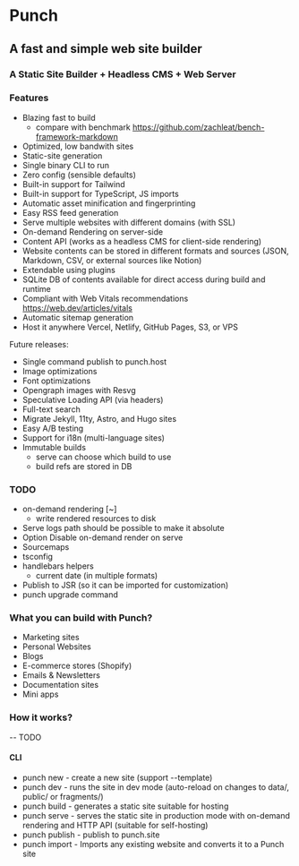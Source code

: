 # Punch

## A fast and simple web site builder

### A Static Site Builder + Headless CMS + Web Server

### Features

* Blazing fast to build
  - compare with benchmark https://github.com/zachleat/bench-framework-markdown
* Optimized, low bandwith sites
* Static-site generation
* Single binary CLI to run
* Zero config (sensible defaults)
* Built-in support for Tailwind
* Built-in support for TypeScript, JS imports
* Automatic asset minification and fingerprinting
* Easy RSS feed generation
* Serve multiple websites with different domains (with SSL)
* On-demand Rendering on server-side
* Content API (works as a headless CMS for client-side rendering)
* Website contents can be stored in different formats and sources (JSON, Markdown, CSV, or external sources like Notion)
* Extendable using plugins
* SQLite DB of contents available for direct access during build and runtime
* Compliant with Web Vitals recommendations https://web.dev/articles/vitals
* Automatic sitemap generation
* Host it anywhere Vercel, Netlify, GitHub Pages, S3, or VPS

Future releases:
* Single command publish to punch.host
* Image optimizations
* Font optimizations
* Opengraph images with Resvg
* Speculative Loading API (via headers)
* Full-text search
* Migrate Jekyll, 11ty, Astro, and Hugo sites
* Easy A/B testing
* Support for i18n (multi-language sites)
* Immutable builds
  - serve can choose which build to use
  - build refs are stored in DB

### TODO

* on-demand rendering [~]
  - write rendered resources to disk
* Serve logs path should be possible to make it absolute
* Option Disable on-demand render on serve
* Sourcemaps
* tsconfig
* handlebars helpers
  - current date (in multiple formats)
* Publish to JSR (so it can be imported for customization)
* punch upgrade command

### What you can build with Punch?

* Marketing sites
* Personal Websites
* Blogs
* E-commerce stores (Shopify)
* Emails & Newsletters
* Documentation sites
* Mini apps

### How it works?

-- TODO

#### CLI

* punch new - create a new site (support --template)
* punch dev - runs the site in dev mode (auto-reload on changes to data/, public/ or fragments/)
* punch build - generates a static site suitable for hosting
* punch serve - serves the static site in production mode with on-demand rendering and HTTP API (suitable for self-hosting)
* punch publish - publish to punch.site
* punch import - Imports any existing website and converts it to a Punch site
